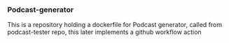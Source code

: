 ### Podcast-generator
This is a repository holding a dockerfile for Podcast generator, called from podcast-tester repo, this later implements a github workflow action   
